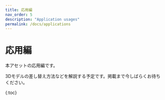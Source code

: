 ```yaml
---
title: 応用編
nav_order: 5
description: "Application usages"
permalink: /docs/applications
---
```


# 応用編

本アセットの応用編です。

3Dモデルの差し替え方法などを解説する予定です。掲載まで今しばらくお待ちください。

{:toc}



